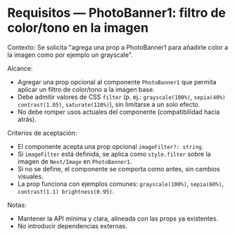 # Requisitos — PhotoBanner1: filtro de color/tono en la imagen

Contexto: Se solicita "agrega una prop a PhotoBanner1 para añadirle color a la imagen como por ejemplo un grayscale".

Alcance:
- Agregar una prop opcional al componente `PhotoBanner1` que permita aplicar un filtro de color/tono a la imagen base.
- Debe admitir valores de CSS `filter` (p. ej.: `grayscale(100%)`, `sepia(40%) contrast(1.05)`, `saturate(120%)`), sin limitarse a un solo efecto.
- No debe romper usos actuales del componente (compatibilidad hacia atrás).

Criterios de aceptación:
- El componente acepta una prop opcional `imageFilter?: string`.
- Si `imageFilter` está definida, se aplica como `style.filter` sobre la imagen de `Next/Image` en `PhotoBanner1`.
- Si no se define, el componente se comporta como antes, sin cambios visuales.
- La prop funciona con ejemplos comunes: `grayscale(100%)`, `sepia(60%)`, `contrast(1.1) brightness(0.95)`.

Notas:
- Mantener la API mínima y clara, alineada con las props ya existentes.
- No introducir dependencias externas.
